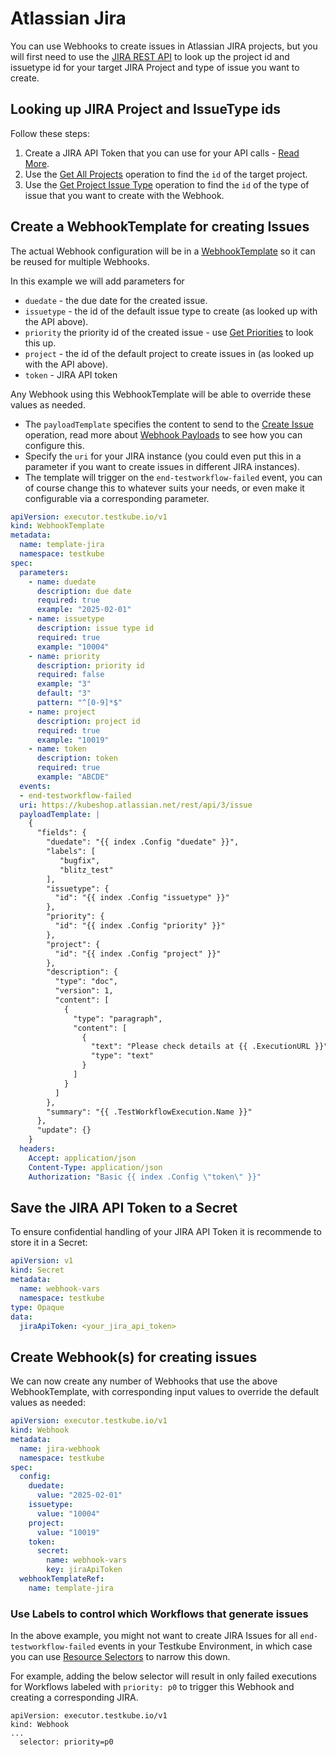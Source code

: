 # Atlassian Jira

You can use Webhooks to create issues in Atlassian JIRA projects, but you will first need to use the [JIRA REST API](https://developer.atlassian.com/cloud/jira/platform/rest/v3/) 
to look up the project id and issuetype id for your target JIRA Project and type of issue you want to create.

## Looking up JIRA Project and IssueType ids

Follow these steps:

1. Create a JIRA API Token that you can use for your API calls - [Read More](https://support.atlassian.com/atlassian-account/docs/manage-api-tokens-for-your-atlassian-account/).
2. Use the [Get All Projects](https://developer.atlassian.com/cloud/jira/platform/rest/v3/api-group-projects/#api-rest-api-3-project-get) operation to find the `id` of the target project.
3. Use the [Get Project Issue Type](https://developer.atlassian.com/cloud/jira/platform/rest/v3/api-group-projects/#api-rest-api-3-project-projectid-hierarchy-get) operation to find the
   `id` of the type of issue that you want to create with the Webhook.

## Create a WebhookTemplate for creating Issues 

The actual Webhook configuration will be in a [WebhookTemplate](/articles/webhooks#webhook-templates) so it can be reused for multiple Webhooks. 

In this example we will add parameters for

- `duedate` - the due date for the created issue.
- `issuetype` - the id of the default issue type to create (as looked up with the API above).
- `priority` the priority id of the created issue - use [Get Priorities](https://developer.atlassian.com/cloud/jira/platform/rest/v3/api-group-issue-priorities/#api-rest-api-3-priority-get) to look this up.
- `project` - the id of the default project to create issues in (as looked up with the API above).
- `token` - JIRA API token

Any Webhook using this WebhookTemplate will be able to override these values as needed.

- The `payloadTemplate` specifies the content to send to the [Create Issue](https://developer.atlassian.com/cloud/jira/platform/rest/v3/api-group-issues/#api-rest-api-3-issue-post) operation, 
  read more about [Webhook Payloads](/articles/webhooks#webhook-payload) to see how you can configure this.
- Specify the `uri` for your JIRA instance (you could even put this in a parameter if you want to create issues in different JIRA instances).
- The template will trigger on the `end-testworkflow-failed` event, you can of course change this to whatever suits your needs, or even make it configurable via a corresponding parameter.

```yaml
apiVersion: executor.testkube.io/v1
kind: WebhookTemplate
metadata:
  name: template-jira
  namespace: testkube
spec:
  parameters:
    - name: duedate
      description: due date
      required: true
      example: "2025-02-01"
    - name: issuetype
      description: issue type id
      required: true
      example: "10004"
    - name: priority
      description: priority id
      required: false
      example: "3"
      default: "3"
      pattern: "^[0-9]*$"
    - name: project
      description: project id
      required: true
      example: "10019"
    - name: token
      description: token
      required: true
      example: "ABCDE"
  events:
  - end-testworkflow-failed
  uri: https://kubeshop.atlassian.net/rest/api/3/issue
  payloadTemplate: |
    {
      "fields": {
        "duedate": "{{ index .Config "duedate" }}",
        "labels": [
           "bugfix",
           "blitz_test"
        ],
        "issuetype": {
          "id": "{{ index .Config "issuetype" }}"
        },
        "priority": {
          "id": "{{ index .Config "priority" }}"
        },
        "project": {
          "id": "{{ index .Config "project" }}"
        },
        "description": {
          "type": "doc",
          "version": 1,
          "content": [
            {
              "type": "paragraph",
              "content": [
                {
                  "text": "Please check details at {{ .ExecutionURL }}",
                  "type": "text"
                }
              ]
            }
          ]
        },
        "summary": "{{ .TestWorkflowExecution.Name }}"
      },
      "update": {}
    }
  headers:
    Accept: application/json
    Content-Type: application/json
    Authorization: "Basic {{ index .Config \"token\" }}"
```

## Save the JIRA API Token to a Secret

To ensure confidential handling of your JIRA API Token it is recommende to store it in a Secret:

```yaml
apiVersion: v1
kind: Secret
metadata:
  name: webhook-vars
  namespace: testkube
type: Opaque
data:
  jiraApiToken: <your_jira_api_token>
```

## Create Webhook(s) for creating issues

We can now create any number of Webhooks that use the above WebhookTemplate, with corresponding input values to override the default values as needed:
 
```yaml
apiVersion: executor.testkube.io/v1
kind: Webhook
metadata:
  name: jira-webhook
  namespace: testkube
spec:
  config:
    duedate:
      value: "2025-02-01"
    issuetype:
      value: "10004"
    project:
      value: "10019"
    token:
      secret:
        name: webhook-vars
        key: jiraApiToken
  webhookTemplateRef:
    name: template-jira
```

### Use Labels to control which Workflows that generate issues

In the above example, you might not want to create JIRA Issues for all `end-testworkflow-failed` events in your Testkube Environment, in
which case you can use [Resource Selectors](/articles/webhooks#resource-selector-labels) to narrow this down.

For example, adding the below selector will result in only failed executions for Workflows labeled with `priority: p0` to trigger this Webhook and 
creating a corresponding JIRA.

```
apiVersion: executor.testkube.io/v1
kind: Webhook
...
  selector: priority=p0
```
